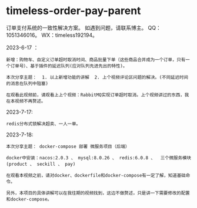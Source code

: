 # timeless-order-pay-parent
订单支付系统的一致性解决方案。
如遇到问题，请联系博主。
QQ：1051346016。
WX：timeless192194。


2023-6-17 ：

    新增：购物车、自定义订单超时取消时间、商品批量下单（这些商品合并成为一个订单，只有一个订单号）、基于插件的延迟队列(应对队列先进先出的特性)。
    
    本次分享主题：  1. 以上新增功能的讲解  2. 上个视频评论区问题的解决。(不同延迟时间的消息在队列中阻塞)
    
    在观看此视频前，请观看上上个视频：RabbitMQ实现订单超时取消。上个视频讲过的东西，我在本视频不再赘述。

2023-7-17:

    redis分布式锁解决超卖、一人一单。

2023-7-18:
    
    本次分享主题： docker-compose 部署 微服务项目（后端）
    
    docker中安装：nacos:2.0.3 、 mysql:8.0.26 、 redis:6.0.8 、  三个微服务模块(product 、 seckill 、 pay)

    在观看本视频之前，请对docker、dockerfile和docker-compose有一定了解，知道基础命令。

    另外，本项目的具体讲解可以在我往期的视频找到，这边不做赘述，只是讲一下需要修改的配置和docker-compose。